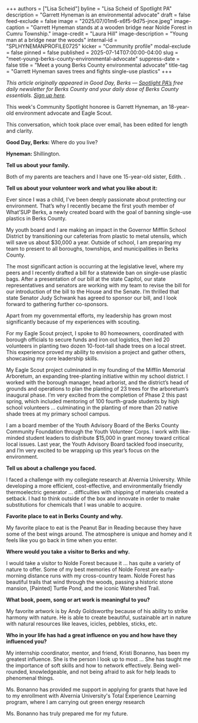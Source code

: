 +++
authors = ["Lisa Scheid"]
byline = "Lisa Scheid of Spotlight PA"
description = "Garrett Hyneman is an environmental advocate"
draft = false
feed-exclude = false
image = "2025/07/01m6-x6f5-9d75-jnce.jpeg"
image-caption = "Garrett Hyneman stands at a wooden bridge near Nolde Forest in Cumru Township."
image-credit = "Laura Hill"
image-description = "Young man at a bridge near the woods"
internal-id = "SPLHYNEMANPROFILE0725"
kicker = "Community profile"
modal-exclude = false
pinned = false
published = 2025-07-14T07:00:00-04:00
slug = "meet-young-berks-county-environmental-advocate"
suppress-date = false
title = "Meet a young Berks County environmental advocate"
title-tag = "Garrett Hyneman saves trees and fights single-use plastics"
+++

<em>This article originally appeared in Good Day, Berks — </em><a href="https://www.spotlightpa.org/"><em>Spotlight PA’s</em></a><em> free daily newsletter for Berks County and your daily dose of Berks County essentials. </em><a href="https://www.spotlightpa.org/newsletters/gooddayberks/"><em>Sign up here</em></a><em>.</em>

This week&#39;s Community Spotlight honoree is Garrett Hyneman, an 18-year-old environment advocate and Eagle Scout.

This conversation, which took place over email, has been edited for length and clarity.

<strong>Good Day, Berks:</strong> Where do you live?

<strong>Hyneman: </strong>Shillington.

<strong>Tell us about your family.</strong>

Both of my parents are teachers and I have one 15-year-old sister, Edith. .

<strong>Tell us about your volunteer work and what you like about it:</strong>

Ever since I was a child, I’ve been deeply passionate about protecting our environment. That’s why I recently became the first youth member of What’SUP Berks, a newly created board with the goal of banning single-use plastics in Berks County.

My youth board and I are making an impact in the Governor Mifflin School District by transitioning our cafeterias from plastic to metal utensils, which will save us about $30,000 a year. Outside of school, I am preparing my team to present to all boroughs, townships, and municipalities in Berks County.

The most significant action is occurring at the legislative level, where my peers and I recently drafted a bill for a statewide ban on single-use plastic bags. After a presentation of our bill at the state Capitol, our state representatives and senators are working with my team to revise the bill for our introduction of the bill to the House and the Senate. I’m thrilled that state Senator Judy Schwank has agreed to sponsor our bill, and I look forward to gathering further co-sponsors.

Apart from my governmental efforts, my leadership has grown most significantly because of my experiences with scouting.

For my Eagle Scout project, I spoke to 80 homeowners, coordinated with borough officials to secure funds and iron out logistics, then led 20 volunteers in planting two dozen 10-foot-tall shade trees on a local street. This experience proved my ability to envision a project and gather others, showcasing my core leadership skills.

My Eagle Scout project culminated in my founding of the Mifflin Memorial Arboretum, an expanding tree-planting initiative within my school district. I worked with the borough manager, head arborist, and the district’s head of grounds and operations to plan the planting of 23 trees for the arboretum’s inaugural phase. I’m very excited from the completion of Phase 2 this past spring, which included mentoring of 100 fourth-grade students by high school volunteers … culminating in the planting of more than 20 native shade trees at my primary school campus.

I am a board member of the Youth Advisory Board of the Berks County Community Foundation through the Youth Volunteer Corps. I work with like-minded student leaders to distribute $15,000 in grant money toward critical local issues. Last year, the Youth Advisory Board tackled food insecurity, and I’m very excited to be wrapping up this year’s focus on the environment.

<strong>Tell us about a challenge you faced.</strong>

I faced a challenge with my collegiate research at Alvernia University. While developing a more efficient, cost-effective, and environmentally friendly thermoelectric generator … difficulties with shipping of materials created a setback. I had to think outside of the box and innovate in order to make substitutions for chemicals that I was unable to acquire.

<strong>Favorite place to eat in Berks County and why.</strong>

My favorite place to eat is the Peanut Bar in Reading because they have some of the best wings around. The atmosphere is unique and homey and it feels like you go back in time when you enter.

<strong>Where would you take a visitor to Berks and why.</strong>

I would take a visitor to Nolde Forest because it … has quite a variety of nature to offer. Some of my best memories of Nolde Forest are early-morning distance runs with my cross-country team. Nolde Forest has beautiful trails that wind through the woods, passing a historic stone mansion, \[Painted\] Turtle Pond, and the iconic Watershed Trail.

<strong>What book, poem, song or art work is meaningful to you?</strong>

My favorite artwork is by Andy Goldsworthy because of his ability to strike harmony with nature. He is able to create beautiful, sustainable art in nature with natural resources like leaves, icicles, pebbles, sticks, etc.

<strong>Who in your life has had a great influence on you and how have they influenced you?</strong>

My internship coordinator, mentor, and friend, Kristi Bonanno, has been my greatest influence. She is the person I look up to most … She has taught me the importance of soft skills and how to network effectively. Being well-rounded, knowledgeable, and not being afraid to ask for help leads to phenomenal things.

Ms. Bonanno has provided me support in applying for grants that have led to my enrollment with Alvernia University&#39;s Total Experience Learning program, where I am carrying out green energy research

Ms. Bonanno has truly prepared me for my future.

